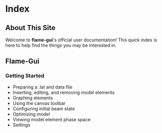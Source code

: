 # Index
## About This Site
Welcome to **flame-gui**'s official user documentation! This quick index is here to help find the things you may be interested in.

## Flame-Gui
### Getting Started
- Preparing a .lat and data file
- Inserting, editing, and removing model elements
- Graphing elements
- Using the canvas toolbar
- Configuring initial beam state
- Optimizing model
- Viewing model element phase space
- Settings
